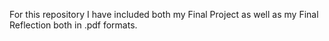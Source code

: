 For this repository I have included both my Final Project as well as my Final Reflection both in .pdf formats.
